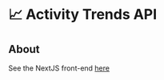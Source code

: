 # :chart_with_upwards_trend: Activity Trends API

## About
See the NextJS front-end [here](https://github.com/TomPlum/com.github.tomplum.activity-trends)